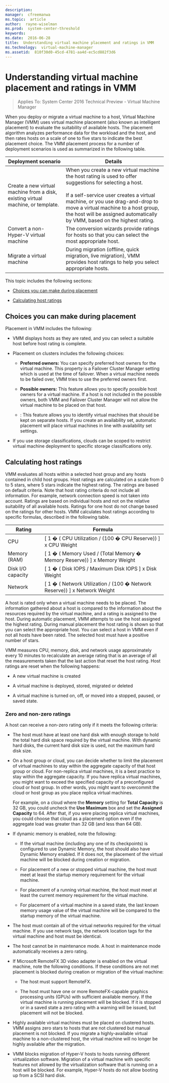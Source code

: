 ```yaml
---
description:  
manager:  cfreemanwa
ms.topic:  article
author:  rayne-wiselman
ms.prod:  system-center-threshold
keywords:  
ms.date:  2016-06-28
title:  Understanding virtual machine placement and ratings in VMM
ms.technology:  virtual-machine-manager
ms.assetid:  810f30d0-45cd-4781-aa4d-ec5cd882f3d6
---
```


# Understanding virtual machine placement and ratings in VMM

>Applies To: System Center 2016 Technical Preview - Virtual Machine Manager

When you deploy or migrate a virtual machine to a host, Virtual Machine Manager (VMM) uses virtual machine placement (also known as intelligent placement) to evaluate the suitability of available hosts. The placement algorithm analyzes performance data for the workload and the host, and then rates hosts on a scale of one to five stars to indicate the best placement choice. The VMM placement process for a number of deployment scenarios is used as summarized in the following table.

|Deployment scenario|Details|
|-----------------------|-----------|
|Create a new virtual machine from a disk, existing virtual machine, or template.|When you create a new virtual machine the host rating is used to offer suggestions for selecting a host.<br /><br />If a self-service user creates a virtual machine, or you use drag-and-drop to move a virtual machine to a host group, the host will be assigned automatically by VMM, based on the highest rating.|
|Convert a non-Hyper-V virtual machine|The conversion wizards provide ratings for hosts so that you can select the most appropriate host.|
|Migrate a virtual machine|During migration (offline, quick migration, live migration), VMM provides host ratings to help you select appropriate hosts.|

This topic includes the following sections:

-   [Choices you can make during placement](#BKMK_Choice)

-   [Calculating host ratings](#BKMK_Rating)

## <a name="BKMK_Choice"></a>Choices you can make during placement
Placement in VMM includes the following:

-   VMM displays hosts as they are rated, and you can select a suitable host before host rating is complete.

-   Placement on clusters includes the following choices:

    -   **Preferred owners:** You can specify preferred host owners for the virtual machine. This property is a Failover Cluster Manager setting which is used at the time of failover. When a virtual machine needs to be failed over, VMM tries to use the preferred owners first.

    -   **Possible owners:** This feature allows you to specify possible host owners for a virtual machine.  If a host is not included in the possible owners, both VMM and Failover Cluster Manager will not allow the virtual machine to be placed on that host.

    -   : This feature allows you to identify virtual machines that should be kept on separate hosts. If you create an availability set, automatic placement will place virtual machines in line with availability set settings.

-   If you use storage classifications, clouds can be scoped to restrict virtual machine deployment to specific storage classifications only.

## <a name="BKMK_Rating"></a>Calculating host ratings
VMM evaluates all hosts within a selected host group and any hosts contained in child host groups. Host ratings are calculated on a scale from 0 to 5 stars, where 5 stars indicate the highest rating. The ratings are based on default criteria. Note that host rating criteria do not include all information. For example, network connection speed is not taken into account. Ratings are based on individual hosts and not on the relative suitability of all available hosts. Ratings for one host do not change based on the ratings for other hosts. VMM calculates host ratings according to specific formulas, described in the following table.

|Rating|Formula|
|----------|-----------|
|CPU|[ 1 � ( CPU Utilization / (100 � CPU Reserve)) ] x CPU Weight|
|Memory (RAM)|[ 1 � ( Memory Used / (Total Memory � Memory Reserve)) ] x Memory Weight|
|Disk I/O capacity|[ 1 � ( Disk IOPS / Maximum Disk IOPS ] x Disk Weight|
|Network|[ 1 � ( Network Utilization / (100 � Network Reserve)) ] x Network Weight|

A host is rated only when a virtual machine needs to be placed. The information gathered about a host is compared to the information about the resources required by the virtual machine, and a rating is assigned to the host. During automatic placement, VMM attempts to use the host assigned the highest rating. During manual placement the host rating is shown so that you can select the appropriate host. You can select a host in VMM even if not all hosts have been rated. The selected host must have a positive number of stars.

VMM measures CPU, memory, disk, and network usage approximately every 10 minutes to recalculate an average rating that is an average of all the measurements taken that the last action that reset the host rating. Host ratings are reset when the following happens:

-   A new virtual machine is created

-   A virtual machine is deployed, stored, migrated or deleted

-   A virtual machine is turned on, off, or moved into a stopped, paused, or saved state.

### Zero and non-zero ratings
A host can receive a non-zero rating only if it meets the following criteria:

-   The host must have at least one hard disk with enough storage to hold the total hard disk space required by the virtual machine. With dynamic hard disks, the current hard disk size is used, not the maximum hard disk size.

-   On a host group or cloud, you can decide whether to limit the placement of virtual machines to stay within the aggregate capacity of that host group or cloud. For non-replica virtual machines, it is a best practice to stay within the aggregate capacity. If you have replica virtual machines, you might want to exceed the specified capacity of a preconfigured cloud or host group. In other words, you might want to overcommit the cloud or host group as you place replica virtual machines.

    For example, on a cloud where the **Memory** setting for **Total Capacity** is 32 GB, you could uncheck the **Use Maximum** box and set the **Assigned Capacity** to 64. After that, if you were placing replica virtual machines, you could choose that cloud as a placement option even if the aggregate load was greater than 32 GB (and less than 64 GB).

-   If dynamic memory is enabled, note the following:

    -   If the virtual machine (including any one of its checkpoints) is configured to use Dynamic Memory, the host should also have Dynamic Memory enabled. If it does not, the placement of the virtual machine will be blocked during creation or migration.

    -   For placement of a new or stopped virtual machine, the host must meet at least the startup memory requirement for the virtual machine.

    -   For placement of a running virtual machine, the host must meet at least the current memory requirement for the virtual machine.

    -   For placement of a virtual machine in a saved state, the last known memory usage value of the virtual machine will be compared to the startup memory of the virtual machine.

-   The host must contain all of the virtual networks required for the virtual machine. If you use network tags, the network location tags for the virtual machine and host must be identical.

-   The host cannot be in maintenance mode. A host in maintenance mode automatically receives a zero rating.

-   If Microsoft RemoteFX 3D video adapter is enabled on the virtual machine, note the following conditions. If these conditions are not met placement is blocked during creation or migration of the virtual machine:

    -   The host must support RemoteFX.

    -   The host must have one or more RemoteFX-capable graphics processing units (GPUs) with sufficient available memory. If the virtual machine is running placement will be blocked. If it is stopped or in a saved state a zero rating with a warning will be issued, but placement will not be blocked.

-   Highly available virtual machines must be placed on clustered hosts. VMM assigns zero stars to hosts that are not clustered but manual placement is not blocked. If you migrate a highly-available virtual machine to a non-clustered host, the virtual machine will no longer be highly available after the migration.

-   VMM blocks migration of Hyper-V hosts to hosts running different virtualization software. Migration of a virtual machine with specific features not allowed by the virtualization software that is running on a host will be blocked. For example, Hyper-V hosts do not allow booting up from a SCSI hard disk.




